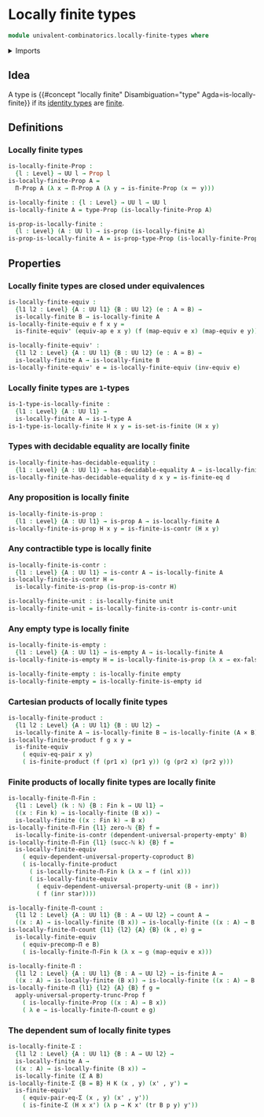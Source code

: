 # Locally finite types

```agda
module univalent-combinatorics.locally-finite-types where
```

<details><summary>Imports</summary>

```agda
open import elementary-number-theory.natural-numbers

open import foundation.1-types
open import foundation.cartesian-product-types
open import foundation.contractible-types
open import foundation.coproduct-types
open import foundation.decidable-equality
open import foundation.dependent-universal-property-equivalences
open import foundation.empty-types
open import foundation.equality-cartesian-product-types
open import foundation.equality-dependent-pair-types
open import foundation.equivalences
open import foundation.function-types
open import foundation.identity-types
open import foundation.propositional-truncations
open import foundation.propositions
open import foundation.transport-along-identifications
open import foundation.unit-type
open import foundation.universal-property-coproduct-types
open import foundation.universal-property-empty-type
open import foundation.universal-property-unit-type
open import foundation.universe-levels

open import univalent-combinatorics.cartesian-product-types
open import univalent-combinatorics.counting
open import univalent-combinatorics.dependent-pair-types
open import univalent-combinatorics.equality-finite-types
open import univalent-combinatorics.finite-types
open import univalent-combinatorics.standard-finite-types
```

</details>

## Idea

A type is
{{#concept "locally finite" Disambiguation="type" Agda=is-locally-finite}} if
its [identity types](foundation-core.identity-types.md) are
[finite](univalent-combinatorics.finite-types.md).

## Definitions

### Locally finite types

```agda
is-locally-finite-Prop :
  {l : Level} → UU l → Prop l
is-locally-finite-Prop A =
  Π-Prop A (λ x → Π-Prop A (λ y → is-finite-Prop (x ＝ y)))

is-locally-finite : {l : Level} → UU l → UU l
is-locally-finite A = type-Prop (is-locally-finite-Prop A)

is-prop-is-locally-finite :
  {l : Level} (A : UU l) → is-prop (is-locally-finite A)
is-prop-is-locally-finite A = is-prop-type-Prop (is-locally-finite-Prop A)
```

## Properties

### Locally finite types are closed under equivalences

```agda
is-locally-finite-equiv :
  {l1 l2 : Level} {A : UU l1} {B : UU l2} (e : A ≃ B) →
  is-locally-finite B → is-locally-finite A
is-locally-finite-equiv e f x y =
  is-finite-equiv' (equiv-ap e x y) (f (map-equiv e x) (map-equiv e y))

is-locally-finite-equiv' :
  {l1 l2 : Level} {A : UU l1} {B : UU l2} (e : A ≃ B) →
  is-locally-finite A → is-locally-finite B
is-locally-finite-equiv' e = is-locally-finite-equiv (inv-equiv e)
```

### Locally finite types are `1`-types

```agda
is-1-type-is-locally-finite :
  {l1 : Level} {A : UU l1} →
  is-locally-finite A → is-1-type A
is-1-type-is-locally-finite H x y = is-set-is-finite (H x y)
```

### Types with decidable equality are locally finite

```agda
is-locally-finite-has-decidable-equality :
  {l1 : Level} {A : UU l1} → has-decidable-equality A → is-locally-finite A
is-locally-finite-has-decidable-equality d x y = is-finite-eq d
```

### Any proposition is locally finite

```agda
is-locally-finite-is-prop :
  {l1 : Level} {A : UU l1} → is-prop A → is-locally-finite A
is-locally-finite-is-prop H x y = is-finite-is-contr (H x y)
```

### Any contractible type is locally finite

```agda
is-locally-finite-is-contr :
  {l1 : Level} {A : UU l1} → is-contr A → is-locally-finite A
is-locally-finite-is-contr H =
  is-locally-finite-is-prop (is-prop-is-contr H)

is-locally-finite-unit : is-locally-finite unit
is-locally-finite-unit = is-locally-finite-is-contr is-contr-unit
```

### Any empty type is locally finite

```agda
is-locally-finite-is-empty :
  {l1 : Level} {A : UU l1} → is-empty A → is-locally-finite A
is-locally-finite-is-empty H = is-locally-finite-is-prop (λ x → ex-falso (H x))

is-locally-finite-empty : is-locally-finite empty
is-locally-finite-empty = is-locally-finite-is-empty id
```

### Cartesian products of locally finite types

```agda
is-locally-finite-product :
  {l1 l2 : Level} {A : UU l1} {B : UU l2} →
  is-locally-finite A → is-locally-finite B → is-locally-finite (A × B)
is-locally-finite-product f g x y =
  is-finite-equiv
    ( equiv-eq-pair x y)
    ( is-finite-product (f (pr1 x) (pr1 y)) (g (pr2 x) (pr2 y)))
```

### Finite products of locally finite types are locally finite

```agda
is-locally-finite-Π-Fin :
  {l1 : Level} (k : ℕ) {B : Fin k → UU l1} →
  ((x : Fin k) → is-locally-finite (B x)) →
  is-locally-finite ((x : Fin k) → B x)
is-locally-finite-Π-Fin {l1} zero-ℕ {B} f =
  is-locally-finite-is-contr (dependent-universal-property-empty' B)
is-locally-finite-Π-Fin {l1} (succ-ℕ k) {B} f =
  is-locally-finite-equiv
    ( equiv-dependent-universal-property-coproduct B)
    ( is-locally-finite-product
      ( is-locally-finite-Π-Fin k (λ x → f (inl x)))
      ( is-locally-finite-equiv
        ( equiv-dependent-universal-property-unit (B ∘ inr))
        ( f (inr star))))

is-locally-finite-Π-count :
  {l1 l2 : Level} {A : UU l1} {B : A → UU l2} → count A →
  ((x : A) → is-locally-finite (B x)) → is-locally-finite ((x : A) → B x)
is-locally-finite-Π-count {l1} {l2} {A} {B} (k , e) g =
  is-locally-finite-equiv
    ( equiv-precomp-Π e B)
    ( is-locally-finite-Π-Fin k (λ x → g (map-equiv e x)))

is-locally-finite-Π :
  {l1 l2 : Level} {A : UU l1} {B : A → UU l2} → is-finite A →
  ((x : A) → is-locally-finite (B x)) → is-locally-finite ((x : A) → B x)
is-locally-finite-Π {l1} {l2} {A} {B} f g =
  apply-universal-property-trunc-Prop f
    ( is-locally-finite-Prop ((x : A) → B x))
    ( λ e → is-locally-finite-Π-count e g)
```

### The dependent sum of locally finite types

```agda
is-locally-finite-Σ :
  {l1 l2 : Level} {A : UU l1} {B : A → UU l2} →
  is-locally-finite A →
  ((x : A) → is-locally-finite (B x)) →
  is-locally-finite (Σ A B)
is-locally-finite-Σ {B = B} H K (x , y) (x' , y') =
  is-finite-equiv'
    ( equiv-pair-eq-Σ (x , y) (x' , y'))
    ( is-finite-Σ (H x x') (λ p → K x' (tr B p y) y'))
```
